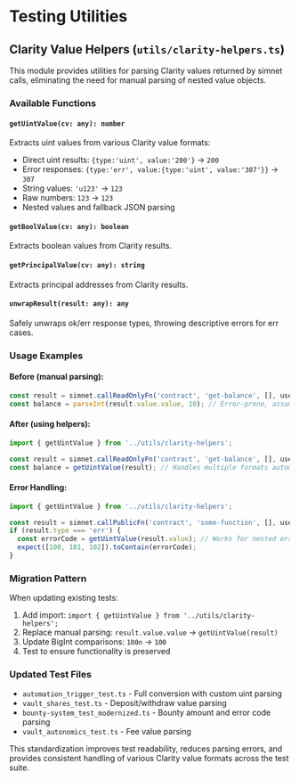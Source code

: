 # Testing Utilities

## Clarity Value Helpers (`utils/clarity-helpers.ts`)

This module provides utilities for parsing Clarity values returned by simnet calls, eliminating the need for manual parsing of nested value objects.

### Available Functions

#### `getUintValue(cv: any): number`
Extracts uint values from various Clarity value formats:
- Direct uint results: `{type:'uint', value:'200'}` → `200`
- Error responses: `{type:'err', value:{type:'uint', value:'307'}}` → `307`
- String values: `'u123'` → `123`
- Raw numbers: `123` → `123`
- Nested values and fallback JSON parsing

#### `getBoolValue(cv: any): boolean`
Extracts boolean values from Clarity results.

#### `getPrincipalValue(cv: any): string`
Extracts principal addresses from Clarity results.

#### `unwrapResult(result: any): any`
Safely unwraps ok/err response types, throwing descriptive errors for err cases.

### Usage Examples

#### Before (manual parsing):
```typescript
const result = simnet.callReadOnlyFn('contract', 'get-balance', [], user);
const balance = parseInt(result.value.value, 10); // Error-prone, assumes specific structure
```

#### After (using helpers):
```typescript
import { getUintValue } from '../utils/clarity-helpers';

const result = simnet.callReadOnlyFn('contract', 'get-balance', [], user);
const balance = getUintValue(result); // Handles multiple formats automatically
```

#### Error Handling:
```typescript
import { getUintValue } from '../utils/clarity-helpers';

const result = simnet.callPublicFn('contract', 'some-function', [], user);
if (result.type === 'err') {
  const errorCode = getUintValue(result.value); // Works for nested error structures
  expect([100, 101, 102]).toContain(errorCode);
}
```

### Migration Pattern

When updating existing tests:
1. Add import: `import { getUintValue } from '../utils/clarity-helpers';`
2. Replace manual parsing: `result.value.value` → `getUintValue(result)`
3. Update BigInt comparisons: `100n` → `100`
4. Test to ensure functionality is preserved

### Updated Test Files
- `automation_trigger_test.ts` - Full conversion with custom uint parsing
- `vault_shares_test.ts` - Deposit/withdraw value parsing  
- `bounty-system_test_modernized.ts` - Bounty amount and error code parsing
- `vault_autonomics_test.ts` - Fee value parsing

This standardization improves test readability, reduces parsing errors, and provides consistent handling of various Clarity value formats across the test suite.
